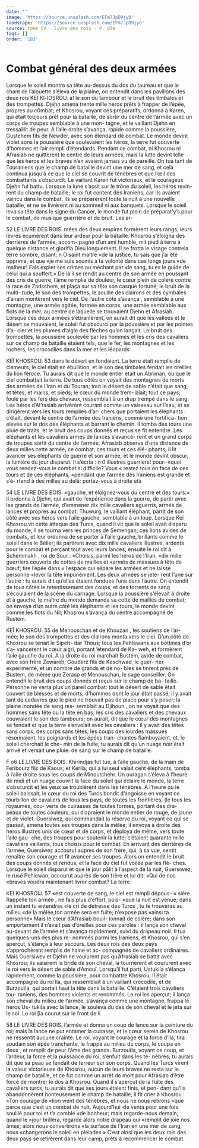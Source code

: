 ```yaml
---
date: ''
image: 'https://source.unsplash.com/EFm7JpD9jy8'
landscape: 'https://source.unsplash.com/EFm7JpD9jy8'
source: tome IV - livre des rois - P. 050
tags: []
order: '183'
---
```


# Combat général des deux armées

Lorsque le soleil montra sa tête au-dessus du dos du taureau et que le chant de l’alouette s’éleva de la
plaine, on entendit dans les pavillons des deux rois
KEÏ Kl-IOSROU. à!
le son du tambour et le bruit des timbales et des
trompettes. Djehn amena trente mille héros prêts à frapper de l’épée, propres au c0mbat; et Khosrou,
voyant ces préparatifs, ordonna à Karen, qui était toujours prêt pour la bataille, de sortir du centre de l’armée avec un corps de troupes semblable à une mon- tagne, et le vaillant Djehn en tressaillit de peur. A l’aile droite s’avança, rapide comme la poussière, Gustehem fils de Newder, avec son étendard de combat. Le monde devint violet sons la poussière que soulevaient les héros, la terre fut couverte d’hommes et l’air rempli d’étendards. Pendant ce
combat, ni Khosrou ni Afrasiab ne quittèrent le centre de leurs armées, mais la lutte devint telle que les héros et les braves n’en avaient jamais vu de
pareille. On tua tant de Touraniens que le champ de bataille devint une mer de sang, et cela continua jusqu’à ce que le ciel se couvrît de ténèbres et que
l’œil des combattants s’obscurcît. Le vaillant Karen fut
victorieux, et le courageux Djehn fut battu. Lorsque la lune s’assit sur le trône du soleil, les héros revin-
rent du champ de bataille; le roi fut content des Iraniens, car ils avaient vaincu dans le combat. Ils se préparèrent toute la nuit à une nouvelle bataille,
et ne se livrèrent ni au sommeil ni aux banquets.
Lorsque le soleil leva sa tête dans le signe du Cancer, le monde fut plein de préparat’y’s pour le
combat, de musique guerrière et de bruit. Les ar-

52 LE LIVRE DES ROIS.
mées des deux empires formèrent leurs rangs, leurs
lèvres écumèrent dans leur ardeur pour la bataille. Khosrou s’éloigna des derrières de l’armée, accom-
pagné d’un ami humble, mit pied à terre à quelque distance et glorifia Dieu longuement. Il se frotta le visage contrela terre sombre, disant: n O saint maître «de la justice, tu sais que j’ai été opprimé, et que
«je me suis soumis à ta volonté dans ces longs jours
«de malheur! Fais expier ses crimes au méchant par
«le sang, tu es le guide de celui qui a souffert.» De
là il se rendit au centre de son armée en poussant
des cris de guerre, l’âme remplie de douleur, le cœur
plein de colère contre la race de Zadschem, et plaça sur sa tête son casque fortuné; le bruit de la multi- tude, le son des trompettes, le souille des clairons et des cymbales d’airain montèrent vers le ciel. De l’autre
côté s’avança , semblable à une montagne, une armée
agitée, formée en corps, une armée semblable aux
flots de la mer, au centre de laquelle se trouvaient
Djehn et Afrasiab.
Lorsque ces deux armées s’ébranlèrent, on aurait
dit que les vallées et le désert se mouvaient, le soleil
fut obscurci par la poussière et par les pointes d’a-
cier et les plumes d’aigle des flèches qu’on lançait. Le
bruit des trompettes, la poussière soulevée par les hommes et les cris des cavaliers sur ce champ de bataille étaient tels, que le fer, les montagnes et les rochers, les crocodiles dans la mer et les léopards

KEÏ KHOSROU. 53 dans le désert en fondaient. La terre était remplie de clameurs, le ciel était en ébullition, et le son des
timbales fendait les oreilles du lion féroce. Tu aurais dit que le monde entier était un Abriman, ou que le ciel combattait la terre. De tous côtés on voyait des montagnes de morts des armées de l’lran et du Touran; tout le désert de sable n’était que sang, et têtes, et mains, et pieds; le cœur du monde trem- blait; tout ce pays; foulé par les fers des chevaux, ressemblait à un drap trempé dans le sang. Les héros d’Al’rasiab arrivèrent courant comme un vaisseau sur l’eau, et se dirigèrent vers les tours remplies d’ar-
chers que portaient les éléphants : c’était, devant le
centre de l’armée des Iraniens, comme une fortifica-
tion élevée sur le dos des éléphants et barrant le
chemin. Il tomba des tours une pluie de traits, et le
bruit des coups donnés et reçus se fit entendre. Les
éléphants et les cavaliers armés de lances s’avancè-
rent et un grand corps de troupes sortit du centre de l’armée. Afrasiab observa d’une distance de deux
milles cette armée, ce combat, ces tours et ces élé-
phants; il lit avancer ses éléphants de guerre et son armée, et le monde devint obscur, la lumière du jour disparut. Il s’écria : n 0 illustres guerriers! pour-
«quoi vous rendez-vous le combat si difficile? Vous « restez tous en face de ces tours et de ces éléphants, «pendant que l’armée des Iraniens est grande et s’é-
rtend à des milles au delà: portez-vous à droite età

54 LE LIVRE DES BOIS.
«gauche, et éloignez-vous du centre et des tours.»
Il ordonna à Djehn, qui avait de l’expérience dans
la guerre, de partir avec les grands de l’armée, d’emmener dix mille cavaliers aguerris, armés de lances et propres au combat. Thuwurg, le vaillant éléphant, partit de son côté avec ses héros vers l’aile
gauche, semblable à un loup. Lorsque Keï Khosrou vit cette attaque des Turcs, quand il vit que le soleil avait disparu du monde, il se tourna vers les princes de Semengan, ces lions avides de combats, et leur ordonna de se porter à l’aile gauche, brillants comme
le soleil dans le Bélier; ils partirent avec dix mille cavaliers illustres, ardents pour le combat et perçant tout avec leurs lances; ensuite le roi dit à Schemmakh , roi de Sour : «Choisis, parmi les héros de I’Iran,
«dix mille guerriers couverts de cottes de mailles et «armés de massues à tête de bœuf; tire l’épée dans
« l’espace qui sépare les armées et ne laisse personne
«lever la tête impunément. Les deux armées se jetè-
rent l’une sur l’autre : tu aurais dit qu’elles étaient
fondues l’une dans l’autre. On entendit de tous côtés
le retentissement des coups, et des torrents de sang s’écoulaient de la scène du carnage.
Lorsque la poussière s’élevait à droite et à gauche,
le maître du monde demanda sa cotte de mailles de combat; on envoya d’un autre côté les éléphants et
les tours, le monde devint comme les flots du Nil; Khosrou s’avança du centre accompagné de Rustem.

KEÎ KHOSROU. 55 de Menouschan et de Khouzan , les soutiens de l’ar-
mée; le son des trompettes et des clairons monta vers le ciel. D’un côté de Khosrou se tenait le Sipeh-
dar Thous; tous les Pehlewans aux bottines d’or s’a- vancèrent le cœur aigri, portant ’étendard de Ka-
weh, et formèrent l’aile gauche du roi. A la droite
du roi marchait Bustem, avide de combat, avec son frère Zewareh; Gouderz fils de Keschwad, le guer- rier expérimenté, et un nombre de grands et de no-
bles se tinrent près de Bustem, de même que Zerasp
et Menouschan, le sage conseiller. On entendit le bruit des coups donnés et reçus sur le champ de ba- taille. Personne ne verra plus un pareil combat: tout le désert de sable était couvert de blessés et de
morts, d’hommes dont le jour était passé; il y avait
tant de cadavres que le pied ne trouvait pas de place pour s’y poser; la plaine inondée de sang res- semblait au Djihoun , on ne voyait que des hommes sans tête ou la tête en bas; les cris des cavaliers et des chevaux couvraient le son des tambours; on aurait, dit que le cœur des montagnes se fendait et que la terre s’envolait avec les cavaliers : il y avait des têtes
sans corps, des corps sans têtes; les coups des lourdes massues résonnaient, les poignards et les épées tran- chantes flamboyaient, et. le soleil cherchait le che- min de la fuite; tu aurais dit qu’un nuage noir était arrivé et versait une pluie. de sang sur le champ de bataille.

F
o6 LE.LlVRE DES BOIS.
Khirindjas fut tué, à l’aile gauche, de la main de
Feribourz fils de Kaous; et Kerila, qui à lui seul valait cent éléphants, tomba à l’aile droite sous les
coups de Minoutchehr. Un ouragan s’éleva à l’heure
de midi et un nuage couvrit la face du soleil qui éclaire le monde, la terre s’obscurcit et les yeux se troublèrent dans les ténèbres. A l’heure où le soleil
baissait, le cœur du roi des Turcs bondit d’angoisse
en voyant ce tourbillon de cavaliers de tous les pays, de toutes les frontières, (le tous les royaumes, cou- verts de cuirasses de toutes formes, portant des dra- peaux de toutes couleurs, qui diapraient le monde entier de rouge, de jaune et de violet. Guersiwez, qui commandait la réserve du roi, voyant ce qui se passait, amena toutes ses troupes dans la mêlée; il envoya à droite des héros illustres unis de cœur et
de corps, et déploya de même, vers toute l’aile gau-
che, des troupes pour soutenir la lutte; c’étaient quarante mille cavaliers vaillants, tous choisis pour le combat. En arrivant des derrières de l’armée, Guersiwez accourut auprès de son frère, qui, à sa vue, sentit renaître son courage et fit avancer ses troupes. Alors on entendit le bruit des coups donnés
et rendus, et la face du ciel fut voilée par les flè- ches. Lorsque le soleil disparut et que le jour pâlit
à l’aspect de la nuit, Guersiwez, le rusé Pehlewan, accourut auprès de son frère et lui dit: «Qui de nos «braves voudra maintenant livrer combat? La terre

KEl KHOSROIJ. 57 «est couverte de sang, le ciel est rempli dépous-
« sière. Rappelle ton armée , ne fais plus d’effort, puis-
«que la nuit est venue; dans un instant tu entendras «le cri de détresse des Turcs , tu te trouveras au milieu «de la mêlée,ton armée sera en fuite; n’expose pas
«ainsi ta personne» Mais le cœur d’Afrasiab bouil- lonnait de colère; dans son emportement il n’avait pas d’oreilles pour ces paroles : il lança son cheval au-devant de l’armée et s’avança rapidement, suivi
du drapeau noir. Il tua quelques-uns des plus re- nommés parmi les Iraniens, et Khosrou, qui s’en aperçut, s’élança à leur secours. Les deux rois des
deux pays s’approchèrent remplis de haine et ac- compagnés de cavaliers ordinaires. Mais Guersiwev
et Djehn ne voulurent pas qu’Afrasiab se battit avec Khosrou; ils saisirent la bride de son cheval, la tournèrent et coururent avec le roi vers le désert de sable d’Amouï.
Lorsqu’il fut parti, Ustukila s’élança rapidement,
comme la poussière, pour combattre Khosrou. Il était accompagné du roi lla, qui ressemblait à un vaillant crocodile, et de Burzouïla, qui portait haut la tête dans la bataille. C’étaient trois cavaliers tou- raniens, des hommes violents et renommés. Le roi les aperçut; il lança son cheval du milieu de l’armée,
s’avança comme une montagne, frappa le héros Us-
tukila avec la lance, le souleva du des de son cheval et le jeta sur le sol. Le roi [la courut sur le front de
li

58 LE LIVRE DES ROIS.
l’armée et donna un coup de lance sur la ceinture
du roi; mais la lance ne put entamer la cuirasse, et le cœur serein de Khosrou ne ressentit aucune crainte. Le roi, voyant le courage et la force d’lla,
tira soudain son épée tranchante, le frappa au milieu
du corps, le coupa en deux , et remplit de peur l’âme
des grands. Burzouïla, voyant ce coup, et l’ardeur,
la force et la puissance du roi, s’enfuit dans les té- nèbres; tu aurais dit que sa peau se fendait de terreur sur son corps.
Quand les Turcs virent la valeur victorieuse de Khosrou, aucun de leurs braves ne resta sur le champ de bataille, et ce fut comme un arrêt de mort pour Afrasiab d’être forcé de montrer le dos à Khosrou. Quand il s’aperçut de la fuite des cavaliers turcs, tu aurais dit que ses jours étaient finis, et pen- dant qu’ils abandonnèrent honteusement le champ
de bataille, il fit crier à Khosrou : «Ton courage de «lion vient des ténèbres, et nous ne nous retirons «que parce que c’est un combat de nuit. Aujourd’hui
«le venta pour une fois souillé pour toi et t’a comblé
«de bonheur; mais regarde-nous demain, quand le «jour brillera, regarde alors notre drapeau qui «remplit de joie nos âmes; alors nous convertirons «la surface de l’Iran en une mer de sang, nous «changerons le soleil en pléiades.» C’est ainsi que
les deux rois des deux pays se retirèrent dans leur camp, prêts à recommencer le combat.

